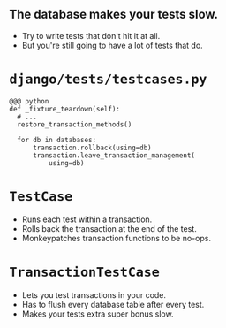 <!SLIDE incremental>

## The database makes your tests slow. ##

* Try to write tests that don't hit it at all.
* But you're still going to have a lot of tests that do.

<!SLIDE>

# `django/tests/testcases.py` #

    @@@ python
    def _fixture_teardown(self):
      # ...
      restore_transaction_methods()

      for db in databases:
          transaction.rollback(using=db)
          transaction.leave_transaction_management(
              using=db)


<!SLIDE incremental>

# `TestCase` #

* Runs each test within a transaction.
* Rolls back the transaction at the end of the test.
* Monkeypatches transaction functions to be no-ops.


<!SLIDE incremental>

# `TransactionTestCase` #

* Lets you test transactions in your code.
* Has to flush every database table after every test.
* Makes your tests extra super bonus slow.
